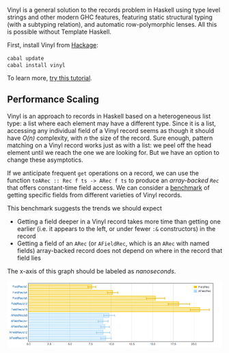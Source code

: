 Vinyl is a general solution to the records problem in Haskell using type level strings and other modern GHC features, featuring static structural typing (with a subtyping relation), and automatic row-polymorphic lenses. All this is possible without Template Haskell.

First, install Vinyl from [Hackage](http://hackage.haskell.org/package/vinyl):

    cabal update
    cabal install vinyl

To learn more, [try this tutorial](https://github.com/VinylRecords/Vinyl/blob/master/tests/Intro.lhs).

## Performance Scaling
Vinyl is an approach to records in Haskell based on a heterogeneous list type: a list where each element may have a different type. Since it is a list, accessing any individual field of a Vinyl record seems as though it should have *O(n)* complexity, with *n* the size of the record. Sure enough, pattern matching on a Vinyl record works just as with a list: we peel off the head element until we reach the one we are looking for. But we have an option to change these asymptotics.

If we anticipate frequent `get` operations on a record, we can use the function `toARec :: Rec f ts -> ARec f ts` to produce an *array-backed `Rec`* that offers constant-time field access. We can consider a [benchmark](https://github.com/VinylRecords/Vinyl/blob/master/benchmarks/AccessorsBench.hs) of getting specific fields from different varieties of Vinyl records.

This benchmark suggests the trends we should expect

* Getting a field deeper in a Vinyl record takes more time than getting one earlier (i.e. it appears to the left, or under fewer `:&` constructors) in the record
* Getting a field of an `ARec` (or `AFieldRec`, which is an `ARec` with named fields) array-backed record does not depend on where in the record that field lies

The x-axis of this graph should be labeled as *nanoseconds*.

![Accessors benchmark plot](/images/accessors.png)
